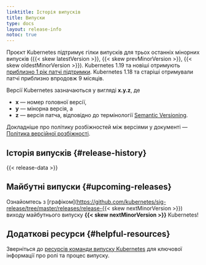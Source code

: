 ```yaml
---
linktitle: Історія випусків
title: Випуски
type: docs
layout: release-info
notoc: true
---
```


<!-- overview -->

Проєкт Kubernetes підтримує гілки випусків для трьох останніх мінорних випусків ({{< skew latestVersion >}}, {{< skew prevMinorVersion >}}, {{< skew oldestMinorVersion >}}). Kubernetes 1.19 та новіші отримують [приблизно 1 рік патчі підтримки](/uk/releases/patch-releases/#support-period). Kubernetes 1.18 та старіші отримували патчі приблизно впродовж 9 місяців.

Версії Kubernetes зазначаються у вигляді **x.y.z**, де

- **x** — номер головної версії,
- **y** — мінорна версія, а
- **z** — версія патча, відповідно до термінології [Semantic Versioning](https://semver.org/lang/uk/).

Докладніше про політику розбіжностей між версіями у документі — [Політика версійної розбіжності](/uk/releases/version-skew-policy/).

<!-- body -->

## Історія випусків {#release-history}

{{< release-data >}}

## Майбутні випуски {#upcoming-releases}

Ознайомтесь з [графіком](https://github.com/kubernetes/sig-release/tree/master/releases/release-{{< skew nextMinorVersion >}}) виходу майбутнього випуску **{{< skew nextMinorVersion >}}** Kubernetes!

## Додаткові ресурси {#helpful-resources}

Зверніться до [ресурсів команди випуску Kubernetes](https://github.com/kubernetes/sig-release/tree/master/release-team) для ключової інформації про ролі та процес випуску.
